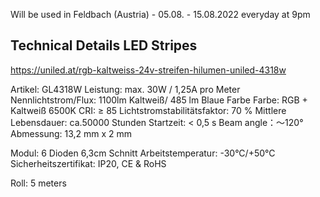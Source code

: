 Will be used in Feldbach (Austria) - 05.08. - 15.08.2022 everyday at 9pm

## Technical Details LED Stripes

https://uniled.at/rgb-kaltweiss-24v-streifen-hilumen-uniled-4318w

Artikel:  GL4318W
Leistung: max. 30W / 1,25A pro Meter
Nennlichtstrom/Flux: 1100lm Kaltweiß/ 485 lm Blaue Farbe
Farbe: RGB + Kaltweiß 6500K
CRI: ≥ 85
Lichtstromstabilitätsfaktor: 70 %
Mittlere Lebensdauer: ca.50000 Stunden
Startzeit: < 0,5 s
Beam angle：～120°                                 
Abmessung: 13,2 mm x 2 mm

Modul: 6 Dioden 6,3cm Schnitt
Arbeitstemperatur: -30°C/+50°C
Sicherheitszertifikat: IP20, CE & RoHS

Roll: 5 meters
